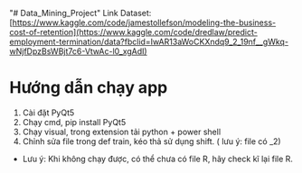 "# Data_Mining_Project" 
Link Dataset: [https://www.kaggle.com/code/jamestollefson/modeling-the-business-cost-of-retention](https://www.kaggle.com/code/dredlaw/predict-employment-termination/data?fbclid=IwAR13aWoCKXndq9_2_19nf__gWkq-wNjfDpzBsWBjt7c6-VtwAc-l0_xgAdI)
# Hướng dẫn chạy app
1. Cài đặt PyQt5
2. Chạy cmd, pip install PyQt5
3. Chạy visual, trong extension tải python + power shell
4. Chỉnh sửa file trong def train, kéo thả sử dụng shift. ( lưu ý: file có _2)
* Lưu ý: Khi không chạy được, có thể chưa có file R, hãy check kĩ lại file R.
